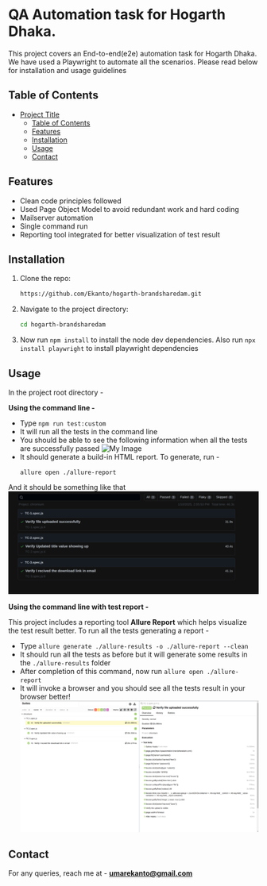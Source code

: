 # QA Automation task for Hogarth Dhaka.

This project covers an End-to-end(e2e) automation task for Hogarth Dhaka. We have used a Playwright to automate all the scenarios. Please read below for installation and usage guidelines 

## Table of Contents

- [Project Title](#project-title)
  - [Table of Contents](#table-of-contents)
  - [Features](#features)
  - [Installation](#installation)
  - [Usage](#usage)
  - [Contact](#contact)

## Features
* Clean code principles followed
* Used Page Object Model to avoid redundant work and hard coding
* Mailserver automation
* Single command run
* Reporting tool integrated for better visualization of test result

## Installation
1. Clone the repo:
   ```sh
   https://github.com/Ekanto/hogarth-brandsharedam.git

2. Navigate to the project directory:
   ```sh
   cd hogarth-brandsharedam
   
3. Now run `npm install` to install the node dev dependencies. Also run `npx install playwright` to install playwright dependencies 

## Usage
In the project root directory - 
  
**Using the command line -**
- Type `npm run test:custom`
- It will run all the tests in the command line
- You should be able to see the following information when all the tests are successfully passed
![My Image](Resources/CMD1.png)
- It should generate a build-in HTML report. To generate, run -
  ```
  allure open ./allure-report
And it should be something like that
![My Image](Resources/CMD2.png)


  

**Using the command line with test report -**

This project includes a reporting tool **Allure Report** which helps visualize the test result better. To run all the tests generating a report - 
- Type `allure generate ./allure-results -o ./allure-report --clean`
- It should run all the tests as before but it will generate some results in the `./allure-results` folder
- After completion of this command, now run `allure open ./allure-report`
- It will invoke a browser and you should see all the tests result in your browser better!
![My Image](Resources/allure.png)

## Contact 

For any queries, reach me at - **umarekanto@gmail.com**


   



